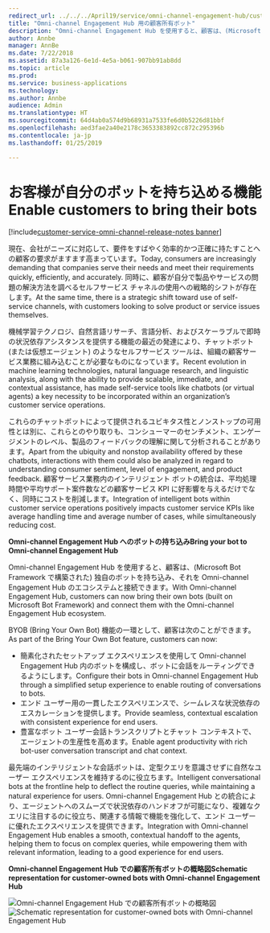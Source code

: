 ```yaml
---
redirect_url: ../../../April19/service/omni-channel-engagement-hub/customer-owned-bots-omni-channel-engagement-hub
title: "Omni-channel Engagement Hub 用の顧客所有ボット"
description: "Omni-channel Engagement Hub を使用すると、顧客は、(Microsoft Bot Framework で構築された) 独自のボットを持ち込み、それを Omni-channel Engagement Hub のエコシステムと接続できます。"
author: Annbe
manager: AnnBe
ms.date: 7/22/2018
ms.assetid: 87a3a126-6e1d-4e5a-b061-907bb91ab8dd
ms.topic: article
ms.prod: 
ms.service: business-applications
ms.technology: 
ms.author: Annbe
audience: Admin
ms.translationtype: HT
ms.sourcegitcommit: 64d4ab0a574d9b68931a7533fe6d0b5226d81bbf
ms.openlocfilehash: aed3fae2a40e2178c3653383892cc872c295396b
ms.contentlocale: ja-jp
ms.lasthandoff: 01/25/2019

---
```


#  <a name="enable-customers-to-bring-their-bots"></a><span data-ttu-id="86d51-103">お客様が自分のボットを持ち込める機能</span><span class="sxs-lookup"><span data-stu-id="86d51-103">Enable customers to bring their bots</span></span>

[!include[customer-service-omni-channel-release-notes banner](../../includes/customer-service-omni-channel-release-notes.md)]




<span data-ttu-id="86d51-104">現在、会社がニーズに対応して、要件をすばやく効率的かつ正確に持たすことへの顧客の要求がますます高まっています。</span><span class="sxs-lookup"><span data-stu-id="86d51-104">Today, consumers are increasingly demanding that companies serve their needs and meet their requirements quickly, efficiently, and accurately.</span></span> <span data-ttu-id="86d51-105">同時に、顧客が自分で製品やサービスの問題の解決方法を調べるセルフサービス チャネルの使用への戦略的シフトが存在します。</span><span class="sxs-lookup"><span data-stu-id="86d51-105">At the same time, there is a strategic shift toward use of self-service channels, with customers looking to solve product or service issues themselves.</span></span> 

<span data-ttu-id="86d51-106">機械学習テクノロジ、自然言語リサーチ、言語分析、およびスケーラブルで即時の状況依存アシスタンスを提供する機能の最近の発達により、チャットボット (または仮想エージェント) のようなセルフサービス ツールは、組織の顧客サービス業務に組み込むことが必要なものになっています。</span><span class="sxs-lookup"><span data-stu-id="86d51-106">Recent evolution in machine learning technologies, natural language research, and linguistic analysis, along with the ability to provide scalable, immediate, and contextual assistance, has made self-service tools like chatbots (or virtual agents) a key necessity to be incorporated within an organization’s customer service operations.</span></span> 

<span data-ttu-id="86d51-107">これらのチャットボットによって提供されるユビキタス性とノンストップの可用性とは別に、これらとのやり取りも、コンシューマーのセンチメント、エンゲージメントのレベル、製品のフィードバックの理解に関して分析されることがあります。</span><span class="sxs-lookup"><span data-stu-id="86d51-107">Apart from the ubiquity and nonstop availability offered by these chatbots, interactions with them could also be analyzed in regard to understanding consumer sentiment, level of engagement, and product feedback.</span></span> <span data-ttu-id="86d51-108">顧客サービス業務内のインテリジェント ボットの統合は、平均処理時間や平均サポート案件数などの顧客サービス KPI に好影響を与えるだけでなく、同時にコストを削減します。</span><span class="sxs-lookup"><span data-stu-id="86d51-108">Integration of intelligent bots within customer service operations positively impacts customer service KPIs like average handling time and average number of cases, while simultaneously reducing cost.</span></span>

<span data-ttu-id="86d51-109">**Omni-channel Engagement Hub へのボットの持ち込み**</span><span class="sxs-lookup"><span data-stu-id="86d51-109">**Bring your bot to Omni-channel Engagement Hub**</span></span>

<span data-ttu-id="86d51-110">Omni-channel Engagement Hub を使用すると、顧客は、(Microsoft Bot Framework で構築された) 独自のボットを持ち込み、それを Omni-channel Engagement Hub のエコシステムと接続できます。</span><span class="sxs-lookup"><span data-stu-id="86d51-110">With Omni-channel Engagement Hub, customers can now bring their own bots (built on Microsoft Bot Framework) and connect them with the Omni-channel Engagement Hub ecosystem.</span></span>

<span data-ttu-id="86d51-111">BYOB (Bring Your Own Bot) 機能の一環として、顧客は次のことができます。</span><span class="sxs-lookup"><span data-stu-id="86d51-111">As part of the Bring Your Own Bot feature, customers can now:</span></span>

- <span data-ttu-id="86d51-112">簡素化されたセットアップ エクスペリエンスを使用して Omni-channel Engagement Hub 内のボットを構成し、ボットに会話をルーティングできるようにします。</span><span class="sxs-lookup"><span data-stu-id="86d51-112">Configure their bots in Omni-channel Engagement Hub through a simplified setup experience to enable routing of conversations to bots.</span></span>
- <span data-ttu-id="86d51-113">エンド ユーザー用の一貫したエクスペリエンスで、シームレスな状況依存のエスカレーションを提供します。</span><span class="sxs-lookup"><span data-stu-id="86d51-113">Provide seamless, contextual escalation with consistent experience for end users.</span></span>
- <span data-ttu-id="86d51-114">豊富なボット ユーザー会話トランスクリプトとチャット コンテキストで、エージェントの生産性を高めます。</span><span class="sxs-lookup"><span data-stu-id="86d51-114">Enable agent productivity with rich bot-user conversation transcript and chat context.</span></span>   

<span data-ttu-id="86d51-115">最先端のインテリジェントな会話ボットは、定型クエリを意識させずに自然なユーザー エクスペリエンスを維持するのに役立ちます。</span><span class="sxs-lookup"><span data-stu-id="86d51-115">Intelligent conversational bots at the frontline help to deflect the routine queries, while maintaining a natural experience for users.</span></span> <span data-ttu-id="86d51-116">Omni-channel Engagement Hub との統合により、エージェントへのスムーズで状況依存のハンドオフが可能になり、複雑なクエリに注目するのに役立ち、関連する情報で機能を強化して、エンド ユーザーに優れたエクスペリエンスを提供できます。</span><span class="sxs-lookup"><span data-stu-id="86d51-116">Integration with Omni-channel Engagement Hub enables a smooth, contextual handoff to the agents, helping them to focus on complex queries, while empowering them with relevant information, leading to a good experience for end users.</span></span>

<span data-ttu-id="86d51-117">**Omni-channel Engagement Hub での顧客所有ボットの概略図**</span><span class="sxs-lookup"><span data-stu-id="86d51-117">**Schematic representation for customer-owned bots with Omni-channel Engagement Hub**</span></span>

<span data-ttu-id="86d51-118">![Omni-channel Engagement Hub での顧客所有ボットの概略図](media/bring-your-bot-to-omnichannel.png "Omni-channel Engagement Hub での顧客所有ボットの概略図")</span><span class="sxs-lookup"><span data-stu-id="86d51-118">![Schematic representation for customer-owned bots with Omni-channel Engagement Hub](media/bring-your-bot-to-omnichannel.png "Schematic representation for customer-owned bots with Omni-channel Engagement Hub")</span></span>

